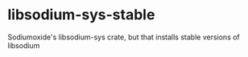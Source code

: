# libsodium-sys-stable
Sodiumoxide's libsodium-sys crate, but that installs stable versions of libsodium
